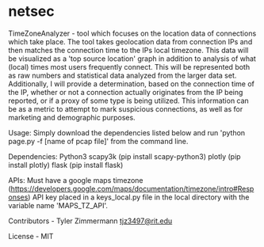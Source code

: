 # netsec
TimeZoneAnalyzer -  tool which focuses on the location data of connections which take place.  The tool takes geolocation data from connection IPs and then matches the connection time to the IPs local timezone.  This data will be visualized as  a 'top source location' graph in addition to analysis of what (local) times most users frequently connect.   This will be represented both as raw numbers and statistical data analyzed from the larger data set.  Additionally, I will provide a determination, based on the connection time of the IP, whether or not a connection actually originates from the IP being reported, or if a proxy of some type is being utilized.  This information can be as a metric to attempt to mark suspicious connections, as well as for marketing and demographic purposes.

Usage:
Simply download the dependencies listed below and run 'python page.py -f [name of pcap file]' from the command line.

Dependencies:
Python3
scapy3k (pip install scapy-python3)
plotly (pip install plotly)
flask (pip install flask)

APIs:
Must have a google maps timezone (https://developers.google.com/maps/documentation/timezone/intro#Responses) API key placed in a keys_local.py file in the local directory with the variable
name 'MAPS_TZ_API'.

Contributors - Tyler Zimmermann tjz3497@rit.edu

License - MIT